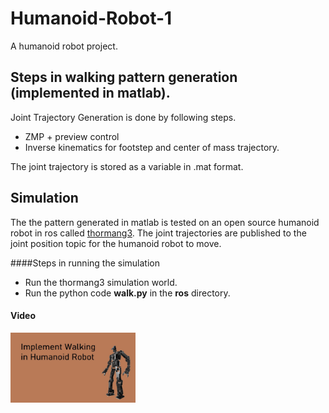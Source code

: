 # Humanoid-Robot-1
A humanoid robot project.

## Steps in walking pattern generation (implemented in matlab).
Joint Trajectory Generation is done by following steps.
- ZMP + preview control
- Inverse kinematics for footstep and center of mass trajectory.

The joint trajectory is stored as a variable in .mat format.

## Simulation
The the pattern generated in matlab is tested on an open source humanoid robot in ros called [thormang3](https://github.com/ROBOTIS-GIT/ROBOTIS-THORMANG-Common). The joint trajectories are published to the joint position topic for the humanoid robot to move.

####Steps in running the simulation
- Run the thormang3 simulation world.
- Run the python code **walk.py** in the **ros** directory.

#### Video
[<img src="ZMP-Preview-Control-Matlab/images/humanoid_thumbnail.jpg" width="200"/>](https://youtu.be/aWzGMDgfyIA "Preview Control Simulation in Gazebo")
